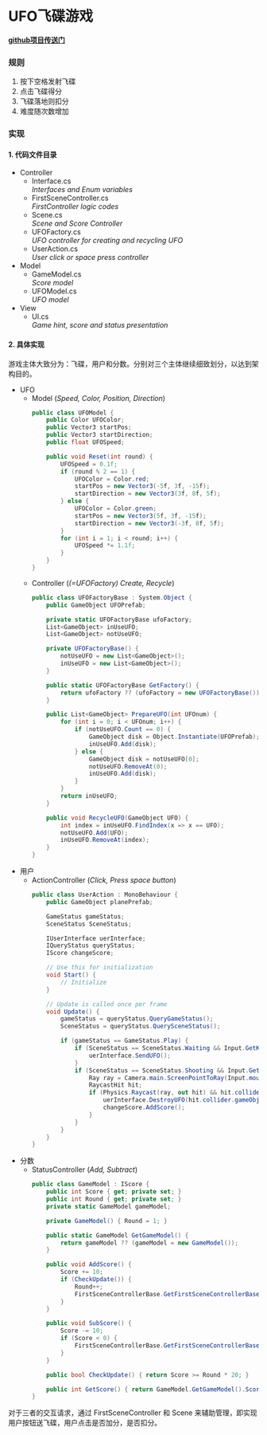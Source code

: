 ﻿# UFO飞碟游戏**[github项目传送门](https://github.com/KeplerVK/Unity3d)**### 规则1. 按下空格发射飞碟1. 点击飞碟得分1. 飞碟落地则扣分1. 难度随次数增加### 实现#### 1. 代码文件目录+ Controller    + Interface.cs          *Interfaces and Enum variables*    + FirstSceneController.cs          *FirstController logic codes*    + Scene.cs          *Scene and Score Controller*    + UFOFactory.cs          *UFO controller for creating and recycling UFO*    + UserAction.cs          *User click or space press controller*+ Model    + GameModel.cs          *Score model*    + UFOModel.cs          *UFO model*+ View    + UI.cs          *Game hint, score and status presentation*#### 2. 具体实现游戏主体大致分为：飞碟，用户和分数。分别对三个主体继续细致划分，以达到架构目的。+ UFO    + Model (*Speed, Color, Position, Direction*)        ```cs        public class UFOModel {            public Color UFOColor;            public Vector3 startPos;            public Vector3 startDirection;            public float UFOSpeed;            public void Reset(int round) {                UFOSpeed = 0.1f;                if (round % 2 == 1) {                    UFOColor = Color.red;                    startPos = new Vector3(-5f, 3f, -15f);                    startDirection = new Vector3(3f, 8f, 5f);                } else {                    UFOColor = Color.green;                    startPos = new Vector3(5f, 3f, -15f);                    startDirection = new Vector3(-3f, 8f, 5f);                }                for (int i = 1; i < round; i++) {                    UFOSpeed *= 1.1f;                }            }        }        ```    + Controller (*(=UFOFactory) Create, Recycle*)        ```cs        public class UFOFactoryBase : System.Object {            public GameObject UFOPrefab;            private static UFOFactoryBase ufoFactory;            List<GameObject> inUseUFO;            List<GameObject> notUseUFO;            private UFOFactoryBase() {                notUseUFO = new List<GameObject>();                inUseUFO = new List<GameObject>();            }            public static UFOFactoryBase GetFactory() {                return ufoFactory ?? (ufoFactory = new UFOFactoryBase());            }            public List<GameObject> PrepareUFO(int UFOnum) {                for (int i = 0; i < UFOnum; i++) {                    if (notUseUFO.Count == 0) {                        GameObject disk = Object.Instantiate(UFOPrefab);                        inUseUFO.Add(disk);                    } else {                        GameObject disk = notUseUFO[0];                        notUseUFO.RemoveAt(0);                        inUseUFO.Add(disk);                    }                }                return inUseUFO;            }            public void RecycleUFO(GameObject UFO) {                int index = inUseUFO.FindIndex(x => x == UFO);                notUseUFO.Add(UFO);                inUseUFO.RemoveAt(index);            }        }        ```+ 用户    + ActionController (*Click, Press space button*)        ```cs        public class UserAction : MonoBehaviour {            public GameObject planePrefab;            GameStatus gameStatus;            SceneStatus SceneStatus;            IUserInterface uerInterface;            IQueryStatus queryStatus;            IScore changeScore;            // Use this for initialization            void Start() {                // Initialize            }            // Update is called once per frame            void Update() {                gameStatus = queryStatus.QueryGameStatus();                SceneStatus = queryStatus.QuerySceneStatus();                if (gameStatus == GameStatus.Play) {                    if (SceneStatus == SceneStatus.Waiting && Input.GetKeyDown("space")) {                        uerInterface.SendUFO();                    }                    if (SceneStatus == SceneStatus.Shooting && Input.GetMouseButtonDown(0)) {                        Ray ray = Camera.main.ScreenPointToRay(Input.mousePosition);                        RaycastHit hit;                        if (Physics.Raycast(ray, out hit) && hit.collider.gameObject.tag == "UFO") {                            uerInterface.DestroyUFO(hit.collider.gameObject);                            changeScore.AddScore();                        }                    }                }            }        }        ```+ 分数    + StatusController (*Add, Subtract*)        ```cs        public class GameModel : IScore {            public int Score { get; private set; }            public int Round { get; private set; }            private static GameModel gameModel;            private GameModel() { Round = 1; }            public static GameModel GetGameModel() {                return gameModel ?? (gameModel = new GameModel());            }            public void AddScore() {                Score += 10;                if (CheckUpdate()) {                    Round++;                    FirstSceneControllerBase.GetFirstSceneControllerBase().Update();                }            }            public void SubScore() {                Score -= 10;                if (Score < 0) {                    FirstSceneControllerBase.GetFirstSceneControllerBase().SetGameStatus(GameStatus.Lose);                }            }            public bool CheckUpdate() { return Score >= Round * 20; }            public int GetScore() { return GameModel.GetGameModel().Score; }        }        ```对于三者的交互请求，通过 FirstSceneController 和 Scene 来辅助管理，即实现用户按钮送飞碟，用户点击是否加分，是否扣分。